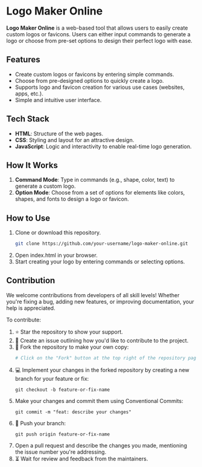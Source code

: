 # Logo Maker Online

**Logo Maker Online** is a web-based tool that allows users to easily create custom logos or favicons. Users can either input commands to generate a logo or choose from pre-set options to design their perfect logo with ease.

## Features

- Create custom logos or favicons by entering simple commands.
- Choose from pre-designed options to quickly create a logo.
- Supports logo and favicon creation for various use cases (websites, apps, etc.).
- Simple and intuitive user interface.

## Tech Stack

- **HTML**: Structure of the web pages.
- **CSS**: Styling and layout for an attractive design.
- **JavaScript**: Logic and interactivity to enable real-time logo generation.

## How It Works

1. **Command Mode**: Type in commands (e.g., shape, color, text) to generate a custom logo.
2. **Option Mode**: Choose from a set of options for elements like colors, shapes, and fonts to design a logo or favicon.

## How to Use

1. Clone or download this repository.
   ```bash
   git clone https://github.com/your-username/logo-maker-online.git
   ```
2. Open index.html in your browser.
3. Start creating your logo by entering commands or selecting options.

## Contribution

We welcome contributions from developers of all skill levels! Whether you're fixing a bug, adding new features, or improving documentation, your help is appreciated. 

To contribute:

1. ⭐ Star the repository to show your support.
2. 📝 Create an issue outlining how you'd like to contribute to the project.
3. 🍴 Fork the repository to make your own copy:
   ```sh
   # Click on the "Fork" button at the top right of the repository page
4. 💻 Implement your changes in the forked repository by creating a new branch for your feature or fix:
   ```
   git checkout -b feature-or-fix-name
   ```
5. Make your changes and commit them using Conventional Commits:
   ```
   git commit -m "feat: describe your changes"
   ```
6. 🔄 Push your branch:
   ```
   git push origin feature-or-fix-name
   ```
7. Open a pull request and describe the changes you made, mentioning the issue number you're addressing.
8. ⏳ Wait for review and feedback from the maintainers.
